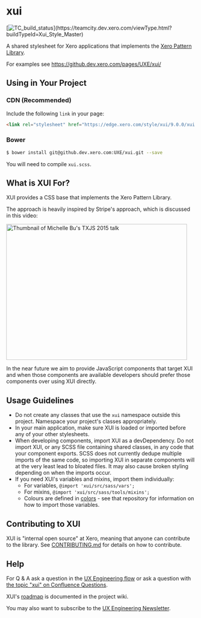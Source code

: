 
xui
===

[![TC_build_status](https://teamcity.dev.xero.com/app/rest/builds/buildType:(id:Xui_Style_Master)/statusIcon)](https://teamcity.dev.xero.com/viewType.html?buildTypeId=Xui_Style_Master)

A shared stylesheet for Xero applications that implements the [Xero Pattern Library](https://xero.invisionapp.com/boards/DN2P9HFAUVQP).

For examples see https://github.dev.xero.com/pages/UXE/xui/


Using in Your Project
---------------------

### CDN (Recommended)

Include the following `link` in your page:

```html
<link rel="stylesheet" href="https://edge.xero.com/style/xui/9.0.0/xui.css"/>
```

### Bower

```bash
$ bower install git@github.dev.xero.com:UXE/xui.git --save
```

You will need to compile `xui.scss`.


What is XUI For?
----------------

XUI provides a CSS base that implements the Xero Pattern Library.

The approach is heavily inspired by Stripe's approach, which is discussed in
this video:

<a href="http://www.youtube.com/watch?feature=player_embedded&v=NHpSmJrEvRQ" target="_blank">
  <img src="http://img.youtube.com/vi/NHpSmJrEvRQ/0.jpg" alt="Thumbnail of Michelle Bu's TXJS 2015 talk" width="480" height="360">
</a>

In the near future we aim to provide JavaScript components that target XUI and
when those components are available developers should prefer those components
over using XUI directly.


Usage Guidelines
----------------

 * Do not create any classes that use the `xui` namespace outside this project.
   Namespace your project's classes appropriately.
 * In your main application, make sure XUI is loaded or imported before any of
   your other stylesheets.
 * When developing components, import XUI as a devDependency. Do not import XUI,
   or any SCSS file containing shared classes, in any code that your component
   exports. SCSS does not currently dedupe multiple imports of the same code, so
   importing XUI in separate components will at the very least lead to bloated
   files. It may also cause broken styling depending on when the imports occur.
 * If you need XUI's variables and mixins, import them individually:
    * For variables, `@import 'xui/src/sass/vars';`
    * For mixins, `@import 'xui/src/sass/tools/mixins';`
    * Colours are defined in [colors](../colors) - see that repository for information on how to import those variables.


Contributing to XUI
-------------------

XUI is "internal open source" at Xero, meaning that anyone can contribute to the
library. See [CONTRIBUTING.md](./CONTRIBUTING.md) for details on how to
contribute.


Help
----

For Q & A ask a question in the [UX Engineering flow](https://www.flowdock.com/app/xero/ux-engineering)
or ask a question with [the topic "xui" on Confluence Questions](https://confluence.inside.xero.com/questions/topics/126091267/xui).

XUI's [roadmap](./wiki#roadmap) is documented in the project wiki.

You may also want to subscribe to the [UX Engineering Newsletter](http://xero.us11.list-manage1.com/subscribe?u=b6eb05e31e28aab10df3721c6&id=5c27a93854).
